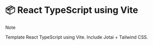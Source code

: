 # 📦 React TypeScript using Vite

> [!NOTE]
> Template React TypeScript using Vite. Include Jotai + Tailwind CSS.
